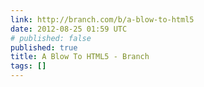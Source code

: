 ```yaml
---
link: http://branch.com/b/a-blow-to-html5
date: 2012-08-25 01:59 UTC
# published: false
published: true
title: A Blow To HTML5 - Branch
tags: []
---
```



